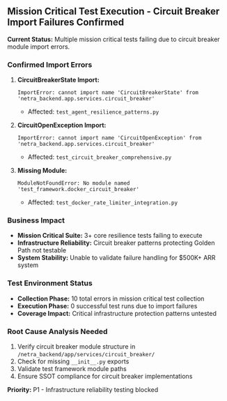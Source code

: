 ## Mission Critical Test Execution - Circuit Breaker Import Failures Confirmed

**Current Status:** Multiple mission critical tests failing due to circuit breaker module import errors.

### Confirmed Import Errors
1. **CircuitBreakerState Import:**
   ```
   ImportError: cannot import name 'CircuitBreakerState' from 'netra_backend.app.services.circuit_breaker'
   ```
   - Affected: `test_agent_resilience_patterns.py`

2. **CircuitOpenException Import:**
   ```
   ImportError: cannot import name 'CircuitOpenException' from 'netra_backend.app.services.circuit_breaker'
   ```
   - Affected: `test_circuit_breaker_comprehensive.py`

3. **Missing Module:**
   ```
   ModuleNotFoundError: No module named 'test_framework.docker_circuit_breaker'
   ```
   - Affected: `test_docker_rate_limiter_integration.py`

### Business Impact
- **Mission Critical Suite:** 3+ core resilience tests failing to execute
- **Infrastructure Reliability:** Circuit breaker patterns protecting Golden Path not testable
- **System Stability:** Unable to validate failure handling for $500K+ ARR system

### Test Environment Status
- **Collection Phase:** 10 total errors in mission critical test collection
- **Execution Phase:** 0 successful test runs due to import failures
- **Coverage Impact:** Critical infrastructure protection patterns untested

### Root Cause Analysis Needed
1. Verify circuit breaker module structure in `/netra_backend/app/services/circuit_breaker/`
2. Check for missing `__init__.py` exports
3. Validate test framework module paths
4. Ensure SSOT compliance for circuit breaker implementations

**Priority:** P1 - Infrastructure reliability testing blocked